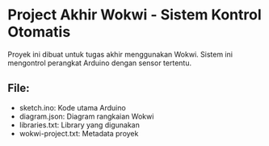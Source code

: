 # Project Akhir Wokwi - Sistem Kontrol Otomatis
Proyek ini dibuat untuk tugas akhir menggunakan Wokwi. Sistem ini mengontrol perangkat Arduino dengan sensor tertentu.

## File:
- sketch.ino: Kode utama Arduino
- diagram.json: Diagram rangkaian Wokwi
- libraries.txt: Library yang digunakan
- wokwi-project.txt: Metadata proyek
